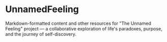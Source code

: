 # UnnamedFeeling
Markdown-formatted content and other resources for "The Unnamed Feeling" project — a collaborative exploration of life's paradoxes, purpose, and the journey of self-discovery.
